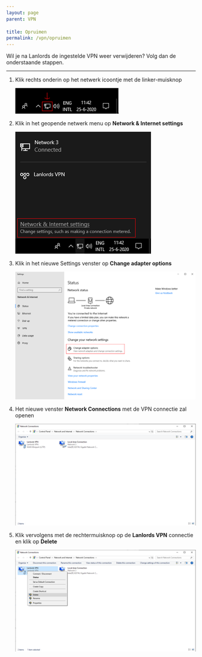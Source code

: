 ```yaml
---
layout: page
parent: VPN

title: Opruimen
permalink: /vpn/opruimen
---
```


Wil je na Lanlords de ingestelde VPN weer verwijderen?
Volg dan de onderstaande stappen.

---

1. Klik rechts onderin op het netwerk icoontje met de linker-muisknop

   ![Screenshot](/assets/img/vpn/taskbar-icon-marked.png)

2. Klik in het geopende netwerk menu op **Network & Internet settings**

   ![Screenshot](/assets/img/vpn/network-menu-settings.png)

3. Klik in het nieuwe Settings venster op **Change adapter options**

   ![Screenshot](/assets/img/vpn/network-internet-settings.png)

4. Het nieuwe venster **Network Connections** met de VPN connectie zal openen

   ![Screenshot](/assets/img/vpn/network-connections.png)

5. Klik vervolgens met de rechtermuisknop op de **Lanlords VPN** connectie en
   klik op **Delete**

   ![Screenshot](/assets/img/vpn/network-connections-delete.png)

